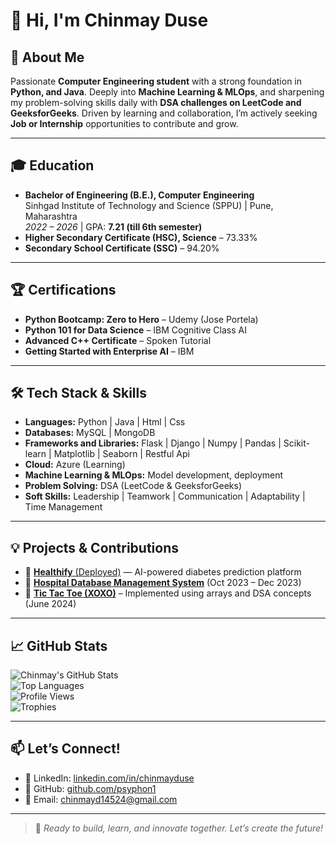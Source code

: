 # 👋 Hi, I'm Chinmay Duse

## 🚀 About Me
Passionate **Computer Engineering student** with a strong foundation in **Python, and Java**. Deeply into **Machine Learning & MLOps**, and sharpening my problem-solving skills daily with **DSA challenges on LeetCode and GeeksforGeeks**. Driven by learning and collaboration, I’m actively seeking **Job or Internship** opportunities to contribute and grow.

---

## 🎓 Education
- **Bachelor of Engineering (B.E.), Computer Engineering**  
  Sinhgad Institute of Technology and Science (SPPU) | Pune, Maharashtra  
  *2022 – 2026* | GPA: **7.21 (till 6th semester)**
- **Higher Secondary Certificate (HSC), Science** – 73.33%  
- **Secondary School Certificate (SSC)** – 94.20%

---

## 🏆 Certifications
- **Python Bootcamp: Zero to Hero** – Udemy (Jose Portela)   
- **Python 101 for Data Science** – IBM Cognitive Class AI  
- **Advanced C++ Certificate** – Spoken Tutorial  
- **Getting Started with Enterprise AI** – IBM

---

## 🛠️ Tech Stack & Skills
- **Languages:** Python | Java | Html | Css
- **Databases:** MySQL | MongoDB
- **Frameworks and Libraries:** Flask | Django | Numpy | Pandas | Scikit-learn | Matplotlib | Seaborn | Restful Api
- **Cloud:** Azure (Learning)  
- **Machine Learning & MLOps:** Model development, deployment
- **Problem Solving:** DSA (LeetCode & GeeksforGeeks)  
- **Soft Skills:** Leadership | Teamwork | Communication | Adaptability | Time Management

---

## 💡 Projects & Contributions
- 🔹 [**Healthify** (Deployed)](https://healthify-yzfn.onrender.com/) — AI-powered diabetes prediction platform  
- 🔹 [**Hospital Database Management System**](https://github.com/psyphon1/SE-Project--Hospital_DB) (Oct 2023 – Dec 2023)  
- 🔹 [**Tic Tac Toe (XOXO)**](https://github.com/psyphon1/tic-tac-toe) – Implemented using arrays and DSA concepts (June 2024)

---

## 📈 GitHub Stats  
![Chinmay's GitHub Stats](https://github-readme-stats.vercel.app/api?username=psyphon1&show_icons=true&theme=github_dark)  
![Top Languages](https://github-readme-stats.vercel.app/api/top-langs/?username=psyphon1&layout=compact&theme=github_dark)  
![Profile Views](https://komarev.com/ghpvc/?username=psyphon1&color=blue)  
![Trophies](https://github-profile-trophy.vercel.app/?username=psyphon1&theme=darkhub)

---

## 📫 Let’s Connect!
- 🔗 LinkedIn: [linkedin.com/in/chinmayduse](https://www.linkedin.com/in/chinmayduse/)  
- 🐙 GitHub: [github.com/psyphon1](https://github.com/psyphon1)  
- 📧 Email: [chinmayd14524@gmail.com](mailto:chinmayd14524@gmail.com)

---

> 🚀 *Ready to build, learn, and innovate together. Let’s create the future!*
